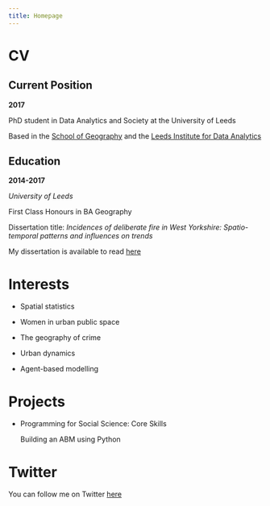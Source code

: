 ```yaml
---
title: Homepage
---
```


# CV

## Current Position

**2017**

PhD student in Data Analytics and Society at the University of Leeds 

Based in the [School of Geography](https://www.geog.leeds.ac.uk) and the [Leeds Institute for Data Analytics](http://lida.leeds.ac.uk)


## Education

**2014-2017**

*University of Leeds*

First Class Honours in BA Geography 

Dissertation title: *Incidences of deliberate fire in West Yorkshire: Spatio-temporal patterns and influences on trends* 

My dissertation is available to read [here](https://github.com/annabelelizabethwhipp/annabelelizabethwhipp.github.io)


# Interests

- Spatial statistics

- Women in urban public space

- The geography of crime 

- Urban dynamics

- Agent-based modelling


# Projects

- Programming for Social Science: Core Skills
  
  Building an ABM using Python


# Twitter

You can follow me on Twitter [here](https://twitter.com/AnnabelWhipp)
